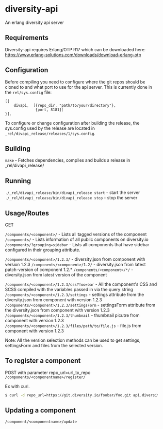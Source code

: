 diversity-api
=============

An erlang diversity api server

Requirements
------------

Diversity-api requires Erlang/OTP R17 which can be downloaded here:
https://www.erlang-solutions.com/downloads/download-erlang-otp

Configuration
-------------

Before compiling you need to configure where the git repos should be cloned to and
what port to use for the api server. This is currently done in the `rel/sys.config` file:

``` rel/sys.config
[{
    divapi,  [{repo_dir, "path/to/your/directory"},
              {port, 8181}]
}].
```

To configure or change configuration after building the release, the sys.config used by the release are located in
`_rel/divapi_release/releases/1/sys.config`.

Building
--------

`make` - Fetches dependencies, compiles and builds a release in _rel/divapi_release/

Running
-------

`./_rel/divapi_release/bin/divapi_release start` - start the server
`./_rel/divapi_release/bin/divapi_release stop`  - stop the server


Usage/Routes
------------

GET

`/components/<component>/` - Lists all tagged versions of the component
`/components/` - Lists information of all public components on diversity.io
`/components/?grouping=sidebar` - Lists all components that have sidebar configured in their grouping attribute.

`/components/<component>/1.2.3/` - diversity.json from component with version 1.2.3
`/components/<component>/1.2/` - diversity.json from latest patch-version of component 1.2.*
`/components/<component>/*/` - diversity.json from latest version of the component

`/components/<component>/1.2.3/css?foo=bar` - All the component's CSS and SCSS compiled with the variables passed in via the query string
`/components/<component>/1.2.3/settings` - settings attribute from the diversity.json from component with version 1.2.3
`/components/<component>/1.2.3/settingsForm` - settingsForm attribute from the diversity.json from component with version 1.2.3
`/components/<component>/1.2.3/thumbnail` - thumbnail picutre from component with version 1.2.3
`/components/<component>/1.2.3/files/path/to/file.js` - file.js from component with version 1.2.3

Note: All the version selection methods can be used to get settings, settingsForm and files from the selected version.


To register a component
-----------------------

POST with parameter repo_url=url_to_repo
`/components/<componentname>/register/`

Ex with curl.
```sh
$ curl -d repo_url=https://git.diversity.io/foobar/foo.git api.diversity.io/components/foo/register
```

Updating a component
-----------------------

`/component/<componentname>/update`
